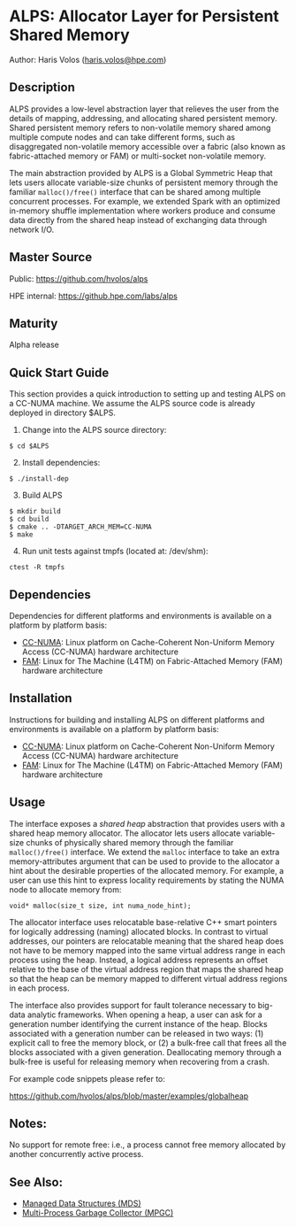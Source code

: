 # ALPS:  Allocator Layer for Persistent Shared Memory

Author:  Haris Volos (haris.volos@hpe.com)

## Description

ALPS provides a low-level abstraction layer that relieves the user from
the details of mapping, addressing, and allocating shared persistent memory.
Shared persistent memory refers to non-volatile memory shared among
multiple compute nodes and can take different forms, such as
disaggregated non-volatile memory accessible over a fabric (also
known as fabric-attached memory or FAM) or multi-socket non-volatile
memory.

The main abstraction provided by ALPS is a Global Symmetric Heap that
lets users allocate variable-size chunks of persistent memory through
the familiar `malloc()/free()` interface that can be shared among
multiple concurrent processes.  For example, we extended Spark with
an optimized in-memory shuffle implementation where workers produce
and consume data directly from the shared heap instead of exchanging
data through network I/O.

## Master Source

Public: https://github.com/hvolos/alps

HPE internal: https://github.hpe.com/labs/alps

## Maturity

Alpha release

## Quick Start Guide

This section provides a quick introduction to setting up and testing
ALPS on a CC-NUMA machine.
We assume the ALPS source code is already deployed in directory $ALPS.

1. Change into the ALPS source directory:

 ```
 $ cd $ALPS
 ```

2. Install dependencies:

 ```
 $ ./install-dep
 ```

3. Build ALPS

 ```
 $ mkdir build
 $ cd build
 $ cmake .. -DTARGET_ARCH_MEM=CC-NUMA
 $ make
 ```

4. Run unit tests against tmpfs (located at: /dev/shm):

 ```
 ctest -R tmpfs
 ```

## Dependencies

Dependencies for different platforms and environments is available on a platform
by platform basis:

* [CC-NUMA](https://github.hpe.com/labs/alps/blob/master/INSTALL-NUMA.md): Linux platform on Cache-Coherent Non-Uniform Memory
Access (CC-NUMA) hardware architecture
* [FAM](https://github.hpe.com/labs/alps/blob/master/INSTALL-FAM.md): Linux for The Machine (L4TM) on Fabric-Attached Memory (FAM)
hardware architecture


## Installation

Instructions for building and installing ALPS on different platforms and
environments is available on a platform by platform basis:

* [CC-NUMA](https://github.hpe.com/labs/alps/blob/master/INSTALL-NUMA.md): Linux platform on Cache-Coherent Non-Uniform Memory
Access (CC-NUMA) hardware architecture
* [FAM](https://github.hpe.com/labs/alps/blob/master/INSTALL-FAM.md): Linux for The Machine (L4TM) on Fabric-Attached Memory (FAM)
hardware architecture

## Usage

The interface exposes a _shared heap_ abstraction that provides users
with a shared heap memory allocator.  The allocator lets users
allocate variable-size chunks of physically shared memory through the
familiar `malloc()/free()` interface.  We extend the `malloc`
interface to take an extra memory-attributes argument that can be
used to provide to the allocator a hint about the desirable
properties of the allocated memory.  For example, a user can use this
hint to express locality requirements by stating the NUMA node to
allocate memory from:

```
void* malloc(size_t size, int numa_node_hint);
```

The allocator interface uses relocatable base-relative C++ smart
pointers for logically addressing (naming) allocated blocks.  In
contrast to virtual addresses, our pointers are relocatable meaning
that the shared heap does not have to be memory mapped into the same
virtual address range in each process using the heap.  Instead, a
logical address represents an offset relative to the base of the
virtual address region that maps the shared heap so that the heap can
be memory mapped to different virtual address regions in each
process.

The interface also provides support for fault tolerance necessary to
big-data analytic frameworks.  When opening a heap, a user can ask
for a generation number identifying the current instance of the heap.
Blocks associated with a generation number can be released in two
ways: (1) explicit call to free the memory block, or (2) a bulk-free
call that frees all the blocks associated with a given generation.
Deallocating memory through a bulk-free is useful for releasing
memory when recovering from a crash.

For example code snippets please refer to:

https://github.com/hvolos/alps/blob/master/examples/globalheap

## Notes:

No support for remote free: i.e., a process cannot free memory
allocated by another concurrently active process.

## See Also:

- [Managed Data Structures (MDS)](README-MDS.md)
- [Multi-Process Garbage Collector (MPGC)](README-MPGC.md)

